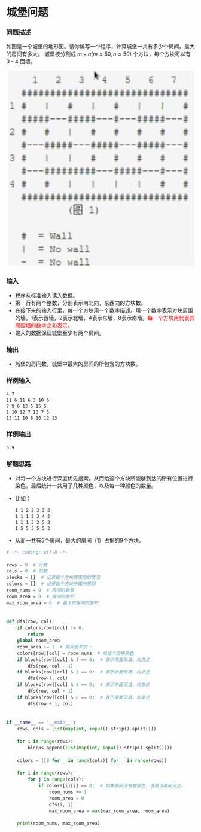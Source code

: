 # 城堡问题

### 问题描述

如图是一个城堡的地形图。请你编写一个程序，计算城堡一共有多少个房间，最大的房间有多大。
城堡被分割成 $m \times n(m \le 50, n \le 50)$ 个方块，每个方块可以有 0 - 4 面墙。

![](./assets/capture_20190518170302499.bmp)

### 输入

- 程序从标准输入读入数据。
- 第一行有两个整数，分别表示南北向，东西向的方块数。
- 在接下来的输入行里，每一个方块用一个数字描述。用一个数字表示方块周围的墙，1表示西墙，2表示北墙，4表示东墙，8表示南墙。<font color='red'>每一个方块用代表其周围墙的数字之和表示</font>。
- 输入的数据保证城堡至少有两个房间。

### 输出

- 城堡的房间数，城堡中最大的房间的所包含的方块数。

### 样例输入

```
4 7
11 6 11 6 3 10 6
7 9 6 13 5 15 5
1 10 12 7 13 7 5
13 11 10 8 10 12 13
```

### 样例输出

```
5 9
```

### 解题思路

- 对每一个方块进行深度优先搜索，从而给这个方块所能够到达的所有位置进行染色。最后统计一共用了几种颜色，以及每一种颜色的数量。

- 比如：

  ```
  1 1 2 2 3 3 3
  1 1 1 2 3 4 3
  1 1 1 5 3 5 3
  1 5 5 5 5 5 3
  ```

- 从而一共有5个房间，最大的房间（1）占据的9个方块。

```python
# -*- coding: utf-8 -*-

rows = 0  # 行数
cols = 0  # 列数
blocks = []  # 记录每个方块周围墙的情况
colors = []  # 记录每个方块所属的房间
room_nums = 0  # 房间的数量
room_area = 0  # 房间的面积
max_room_area = 0  # 最大的房间的面积


def dfs(row, col):
    if colors[row][col] != 0:
        return
    global room_area
    room_area += 1  # 房间面积加一
    colors[row][col] = room_nums  # 给这个方块染色
    if blocks[row][col] & 1 == 0:  # 表示西面无墙，向西走
        dfs(row, col - 1)
    if blocks[row][col] & 2 == 0:  # 表示北面无墙，向北走
        dfs(row-1, col)
    if blocks[row][col] & 4 == 0:  # 表示东面无墙，向东走
        dfs(row, col + 1)
    if blocks[row][col] & 8 == 0:  # 表示南面无墙，向南走
        dfs(row + 1, col)


if __name__ == '__main__':
    rows, cols = list(map(int, input().strip().split()))

    for i in range(rows):
        blocks.append(list(map(int, input().strip().split())))

    colors = [[0 for _ in range(cols)] for _ in range(rows)]

    for i in range(rows):
        for j in range(cols):
            if colors[i][j] == 0:  # 如果房间没有被染色，说明该房间可走。
                room_nums += 1
                room_area = 0
                dfs(i, j)
                max_room_area = max(max_room_area, room_area)

    print(room_nums, max_room_area)

```

